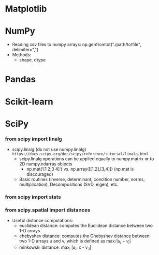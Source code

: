 # Matplotlib




# NumPy
- Reading csv files to numpy arrays: np.genfromtxt("./path/to/file", delimiter=",")
- Methods:
  - shape, dtype



# Pandas


# Scikit-learn


# SciPy

### from scipy import linalg
- scipy.linalg (do not use numpy.linalg) `https://docs.scipy.org/doc/scipy/reference/tutorial/linalg.html`
  - scipy.linalg operations can be applied equally to numpy.matrix or to 2D numpy.ndarray objects
    - np.mat('[1 2;3 4]') vs. np.array([[1,2],[3,4]]) (np.mat is discouraged)
  - Basic routines (inverse, determinant, condition number, norms, multiplication), Decompositions (SVD, eigen), etc.

### from scipy import stats


### from scipy.spatial import distances
- Useful distance computations:
  - euclidean distance: computes the Euclidean distance between two 1-D arrays
  - chebyshev distance: computes the Chebyshev distance between two 1-D arrays u and v, which is defined as $\max{i}|u_i-v_i|$
  - minkowski distance: 
  max<sub>i</sub> |u;<sub>i</sub> x - v;<sub>i</sub>|





